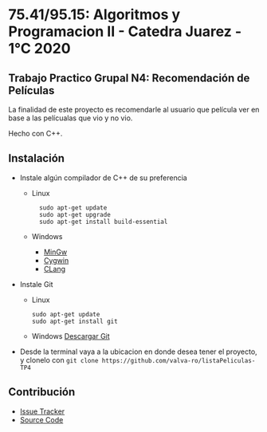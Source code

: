 75.41/95.15: Algoritmos y Programacion II - Catedra Juarez - 1°C 2020
================
Trabajo Practico Grupal N4: Recomendación de Películas
------------
La finalidad de este proyecto es recomendarle al usuario que película ver en base a las pelícualas que vio y no vio.

Hecho con C++.

Instalación
------------

- Instale algún compilador de C++ de su preferencia
    - Linux 
    
            sudo apt-get update
            sudo apt-get upgrade
            sudo apt-get install build-essential
            
    - Windows 
        - [MinGw](https://osdn.net/projects/mingw/releases/) 
        - [Cygwin](https://sourceware.org/cygwin/)
        - [CLang](https://releases.llvm.org/download.html)
        
- Instale Git
	- Linux 
	
	      sudo apt-get update
		  sudo apt-get install git
		    
	- Windows [Descargar Git](https://git-scm.com/downloads)

- Desde la terminal vaya a la ubicacion en donde desea tener el proyecto, y clonelo con `git clone https://github.com/valva-ro/listaPeliculas-TP4` 

Contribución
----------

- [Issue Tracker](https://github.com/valva-ro/listaPeliculas-TP4/issues)
- [Source Code](https://github.com/valva-ro/listaPeliculas-TP4)
